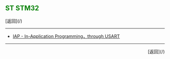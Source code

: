 ## <font color="green">ST STM32</font> ##

<p align="left">
[返回](/)
<p>
<hr />

*	[IAP - In-Application Programming，through USART](/stm32/iap)

<hr />
<p align="right">
[返回](/)
<p>

